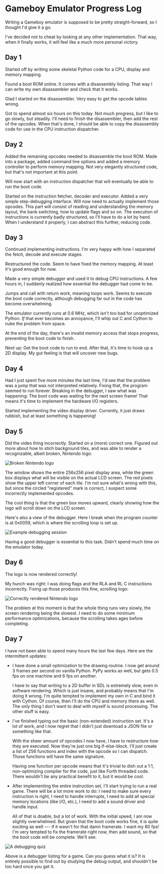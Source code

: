 Gameboy Emulator Progress Log
=============================

Writing a Gameboy emulator is supposed to be pretty straight-forward, so I
thought I'd give it a go.

I've decided not to cheat by looking at any other implementation. That way,
when it finally works, it will feel like a much more personal victory.

Day 1
-----

Started off by writing some skeletal Python code for a CPU, display and memory
mapping.

Found a boot ROM online. It comes with a disassembly listing. That way I can
write my own disassembler and check that it works.

Glad I started on the disassembler. Very easy to get the opcode tables wrong.

Got to spend almost six hours on this today. Not much progress, but I like to
go slowly, but steadily. I'll need to finish the disassembler, then add the
rest of the opcodes. When that's done, I should be able to copy the disassembly
code for use in the CPU instruction dispatcher.

Day 2
-----

Added the remaining opcodes needed to disassemble the boot ROM. Made into a
package, added command line options and added a memory controller to perform
memory mapping. Not very elegantly structured code, but that's not important at
this point.

Will now start with an instruction dispatcher that will eventually be able to
run the boot code.

Started on the instruction fetcher, decoder and executor. Added a very simple
step-debugging interface. Will now need to actually implement those opcodes.
This part will consist of reading and understanding the memory layout, the bank
switching, how to update flags and so on. The execution of instructions is
currently badly structured, so I'll have to do a lot by hand. When I understand
it properly, I can abstract this further, reducing code.

Day 3
-----

Continued implementing instructions. I'm very happy with how I separated the
fetch, decode and execute stages.

Restructured the code. Seem to have fixed the memory mapping. At least it's
good enough for now.

Made a very simple debugger and used it to debug CPU instructions.  A few hours
in, I suddenly realized how essential the debugger had come to be.

Jumps and call with return work, meaning loops work. Seems to execute the boot
code correctly, although debugging far out in the code has become overwhelming.

The emulator currently runs at 0.6 MHz, which isn't too bad for unoptimized
Python. *If* that ever becomes an annoyance, I'll whip out C and Cython to nuke
the problem from space.

At the end of the day, there's an invalid memory access that stops progress,
preventing the boot code to finish.

Next up: Get the boot code to run to end. After that, it's time to hook up a 2D
display. My gut feeling is that will uncover new bugs.

Day 4
-----

Had I just spent five more minutes the last time, I'd see that the problem was
a jump that was not interpreted relatively. Fixing that, the program seemed to
run forever. Breaking in the debugger, I saw what was happening: The boot code
was waiting for the next screen frame! That means it's time to implement the
hardware I/O registers.

Started implementing the video display driver. Currently, it just draws
rubbish, but at least something is happening!

Day 5
-----

Did the video thing incorrectly. Started on a (more) correct one. Figured out more
about how to stich background tiles, and was able to render a recognizable,
albeit broken, Nintendo logo:

![Broken Nintendo logo](boot-screen-01.png)

The window shows the entire 256x256 pixel display area, while the green box
displays what will be visible on the actual LCD screen. The red pixels show the
upper left corner of each tile. I'm not sure what's wrong with this, but since
the circled "registered" mark is correct, I suspect some incorrectly
implemented opcodes.

The cool thing is that the green box moves upward, clearly showing how the logo
will scroll down on the LCD screen.

Here's also a view of the debugger. Here I break when the program counter is at
0x0059, which is where the scrolling loop is set up.

![Example debugging session](debugger-01.png)

Having a good debugger is essential to this task. Didn't spend much time on the
emulator today.

Day 6
-----

The logo is now rendered correctly!

My hunch was right: I was doing flags and the RLA and RL C instructions
incorrectly. Fixing up those produces this fine, scrolling logo:

![Correctly rendered Nintendo logo](boot-screen-02.png)

The problem at this moment is that the whole thing runs very slowly, the screen
rendering being the slowest. I need to do some minimum performance
optimizations, because the scrolling takes ages before completing.

Day 7
-----

I have not been able to spend many hours the last few days. Here are the
intermittent updates:

  * I have done a small optimization to the drawing routine. I now get around 3
    frames per second on vanilla Python. PyPy works as well, but gets 0.5 fps
    on one machine and 6 fps on another.

    I have to say that writing to a 2D buffer in SDL is extremely slow, even in
    software rendering. Which is just insane, and probably means that I'm doing
    it wrong. I'm quite tempted to implement my own in C and bind it with
    Cython. Of course, then I'll do the CPU and memory there as well. The only
    thing I don't want to deal with myself is sound processing. The other stuff
    is easy.

  * I've finished typing out the basic (non-extended) instruction set. It's a
    lot of work, and I now regret that I didn't just download a JSON file or
    something like that.

    With the sheer amount of opcodes I now have, I have to
    restructure how they are executed. Now they're just one big if-else-block.
    I'll just create a list of 256 functions and index with the opcode so I can
    dispatch. Those functions will have the same signature.

    Having one function per opcode means that it's trivial to dish out a 1:1,
    non-optimizing compiler for the code, just like Forth threaded code. There
    wouldn't be any practical benefit to it, but it would be _cool_.

  * After implementing the entire instruction set, I'll start trying to run a
    real game. There will be a lot more work to do: I need to make sure every
    instruction is right, I need to handle interrupts, I need to add all
    special memory locations (like I/O, etc.), I need to add a sound driver and
    handle input.

    All of that is doable, but a lot of work. With the initial speed, I am now
    slightly overwhelmed. But given that the boot code works fine, it is quite
    exciting as well --- if it wasn't for that damn framerate. I want my 60
    fps! I'm very tempted to fix the framerate right now, then add sound, so
    that the boot code will be complete. We'll see.

![A debugging quiz](debugger-02.png)

Above is a debugger listing for a game. Can you guess what it is? It is
entirely possible to find out by studying the debug output, and shouldn't be
too hard once you get it.
